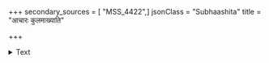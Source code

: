 +++
secondary_sources = [ "MSS_4422",]
jsonClass = "Subhaashita"
title = "आचारः कुलमाख्याति"

+++

<details><summary>Text</summary>

आचारः कुलमाख्याति देशमाख्याति भाषणम्।  
संभ्रमः स्नेहमाख्याति वपुराख्याति भोजनम्॥
</details>
